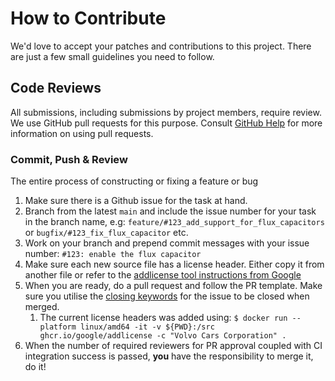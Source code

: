 # How to Contribute

We'd love to accept your patches and contributions to this project. There are
just a few small guidelines you need to follow.

## Code Reviews

All submissions, including submissions by project members, require review. We
use GitHub pull requests for this purpose. Consult
[GitHub Help](https://help.github.com/articles/about-pull-requests/) for more
information on using pull requests.

### Commit, Push \& Review
The entire process of constructing or fixing a feature or bug

1. Make sure there is a Github issue for the task at hand.
2. Branch from the latest `main` and include the issue number for your task in the branch name, e.g: `feature/#123_add_support_for_flux_capacitors` or `bugfix/#123_fix_flux_capacitor` etc.
3. Work on your branch and prepend commit messages with your issue number: `#123: enable the flux capacitor`
4. Make sure each new source file has a license header. Either copy it from another file or refer to the [addlicense tool instructions from Google](https://opensource.google/documentation/reference/releasing/preparing#license-headers)
5. When you are ready, do a pull request and follow the PR template. Make sure you utilise the [closing keywords](https://help.github.com/articles/closing-issues-using-keywords/) for the issue to be closed when merged.
   1. The current license headers was added using: `$ docker run --platform linux/amd64 -it -v ${PWD}:/src ghcr.io/google/addlicense -c "Volvo Cars Corporation" .`
6. When the number of required reviewers for PR approval coupled with CI integration success is passed, __you__ have the responsibility to merge it, do it!

